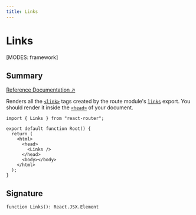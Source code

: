 ```yaml
---
title: Links
---
```


# Links

<!--
⚠️ ⚠️ IMPORTANT ⚠️ ⚠️ 

Thank you for helping improve our documentation!

This file is auto-generated from the JSDoc comments in the source
code, so please edit the JSDoc comments in the file below and this
file will be re-generated once those changes are merged.

https://github.com/remix-run/react-router/blob/main/packages/react-router/lib/dom/ssr/components.tsx
-->

[MODES: framework]

## Summary

[Reference Documentation ↗](https://api.reactrouter.com/v7/functions/react_router.index.Links.html)

Renders all the [`<link>`](https://developer.mozilla.org/en-US/docs/Web/HTML/Element/link)
tags created by the route module's [`links`](../../start/framework/route-module#links)
export. You should render it inside the [`<head>`](https://developer.mozilla.org/en-US/docs/Web/HTML/Element/head)
of your document.

```tsx
import { Links } from "react-router";

export default function Root() {
  return (
    <html>
      <head>
        <Links />
      </head>
      <body></body>
    </html>
  );
}
```

## Signature

```tsx
function Links(): React.JSX.Element
```

